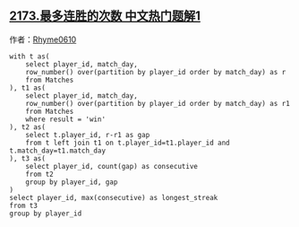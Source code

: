 ## [2173.最多连胜的次数 中文热门题解1](https://leetcode.cn/problems/longest-winning-streak/solutions/100000/liang-ci-pai-xu-qiu-chai-zhi-chai-zhi-xi-rr7p)

作者：[Rhyme0610](https://leetcode.cn/u/Rhyme0610)

```
with t as(
    select player_id, match_day, 
    row_number() over(partition by player_id order by match_day) as r
    from Matches
), t1 as(
    select player_id, match_day, 
    row_number() over(partition by player_id order by match_day) as r1
    from Matches
    where result = 'win'
), t2 as(
    select t.player_id, r-r1 as gap
    from t left join t1 on t.player_id=t1.player_id and t.match_day=t1.match_day
), t3 as(
    select player_id, count(gap) as consecutive
    from t2
    group by player_id, gap
)
select player_id, max(consecutive) as longest_streak
from t3
group by player_id
```
